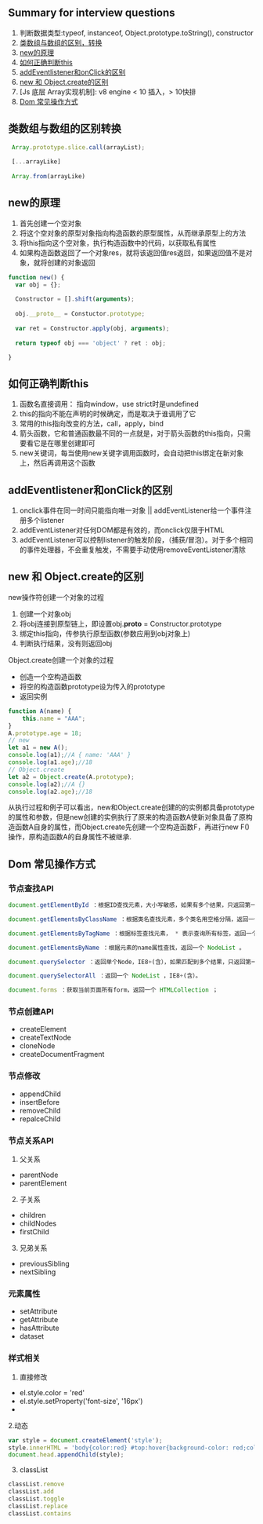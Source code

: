 ## Summary for interview questions
1. 判断数据类型:typeof, instanceof, Object.prototype.toString(), constructor
2. [类数组与数组的区别，转换](#2)
3. [new的原理](#3)
4. [如何正确判断this](#4)
5. [addEventlistener和onClick的区别](#5)
6. [new 和 Object.create的区别](#6)
7. [Js 底层 Array实现机制]: v8 engine < 10 插入，> 10快排
8. [Dom 常见操作方式](#7)

## 类数组与数组的区别转换
<span id='2'> </span>
```javascript
 Array.prototype.slice.call(arrayList);
 
 [...arrayLike]
 
 Array.from(arrayLike)
```

## new的原理
<span id='3'> </span>
1. 首先创建一个空对象
2. 将这个空对象的原型对象指向构造函数的原型属性，从而继承原型上的方法
3. 将this指向这个空对象，执行构造函数中的代码，以获取私有属性
4. 如果构造函数返回了一个对象res，就将该返回值res返回，如果返回值不是对象，就将创建的对象返回
```javascript
function new() {
  var obj = {};
  
  Constructor = [].shift(arguments);
  
  obj.__proto__ = Constuctor.prototype;
  
  var ret = Constructor.apply(obj, arguments);
  
  return typeof obj === 'object' ? ret : obj;

}
```


## 如何正确判断this
<span id='4'> </span>
1. 函数名直接调用： 指向window，use strict时是undefined
2. this的指向不能在声明的时候确定，而是取决于谁调用了它
3. 常用的this指向改变的方法，call，apply，bind
4. 箭头函数，它和普通函数最不同的一点就是，对于箭头函数的this指向，只需要看它是在哪里创建即可
5. new关键词，每当使用new关键字调用函数时，会自动把this绑定在新对象上，然后再调用这个函数

## addEventlistener和onClick的区别
<span id='5'> </span>
1. onclick事件在同一时间只能指向唯一对象 || addEventListener给一个事件注册多个listener
2. addEventListener对任何DOM都是有效的，而onclick仅限于HTML
3. addEventListener可以控制listener的触发阶段，（捕获/冒泡）。对于多个相同的事件处理器，不会重复触发，不需要手动使用removeEventListener清除

## new 和 Object.create的区别
<span id='6'> </span>
new操作符创建一个对象的过程
1. 创建一个对象obj
2. 将obj连接到原型链上，即设置obj.__proto__ = Constructor.prototype
3. 绑定this指向，传参执行原型函数(参数应用到obj对象上)
4. 判断执行结果，没有则返回obj

Object.create创建一个对象的过程

* 创造一个空构造函数
* 将空的构造函数prototype设为传入的prototype
* 返回实例

```javascript
function A(name) {
    this.name = "AAA";
}
A.prototype.age = 18;
// new
let a1 = new A();
console.log(a1);//A { name: 'AAA' }
console.log(a1.age);//18
// Object.create
let a2 = Object.create(A.prototype);
console.log(a2);//A {}
console.log(a2.age);//18
```
从执行过程和例子可以看出，new和Object.create创建的的实例都具备prototype的属性和参数，但是new创建的实例执行了原来的构造函数A使新对象具备了原构造函数A自身的属性，而Object.create先创建一个空构造函数F，再进行new F()操作，原构造函数A的自身属性不被继承.

## Dom 常见操作方式
<span id='7'> </span>
### 节点查找API
```javascript
document.getElementById ：根据ID查找元素，大小写敏感，如果有多个结果，只返回第一个；

document.getElementsByClassName ：根据类名查找元素，多个类名用空格分隔，返回一个 HTMLCollection 。注意兼容性为IE9+（含）。另外，不仅仅是document，其它元素也支持 getElementsByClassName 方法；

document.getElementsByTagName ：根据标签查找元素， * 表示查询所有标签，返回一个 HTMLCollection 。

document.getElementsByName ：根据元素的name属性查找，返回一个 NodeList 。

document.querySelector ：返回单个Node，IE8+(含），如果匹配到多个结果，只返回第一个。

document.querySelectorAll ：返回一个 NodeList ，IE8+(含）。

document.forms ：获取当前页面所有form，返回一个 HTMLCollection ；
```

### 节点创建API
* createElement
* createTextNode
* cloneNode
* createDocumentFragment

### 节点修改
* appendChild
* insertBefore
* removeChild
* repalceChild

### 节点关系API
1. 父关系
  - parentNode
  - parentElement
2. 子关系
  - children
  - childNodes
  - firstChild
3. 兄弟关系
  - previousSibling
  - nextSibling

### 元素属性
* setAttribute
* getAttribute
* hasAttribute
* dataset

### 样式相关
1. 直接修改
* el.style.color = 'red'
* el.style.setProperty('font-size', '16px')
* 
2.动态
```javascript
var style = document.createElement('style');  
style.innerHTML = 'body{color:red} #top:hover{background-color: red;color: white;}';  
document.head.appendChild(style); 
```
3. classList
```javascript
classList.remove
classList.add
classList.toggle
classList.replace
classList.contains
```
